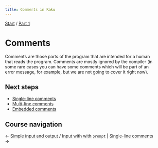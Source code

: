```yaml
---
title: Comments in Raku
---
```


[Start](/raku-course/) / [Part 1](/raku-course/part1)

# Comments

Comments are those parts of the program that are intended for a human that reads the program. Comments are mostly ignored by the compiler (in some rare cases you can have some comments which will be part of an error message, for example, but we are not going to cover it right now).

## Next steps

* [Single-line comments](single-line)
* [Multi-line comments](multi-line)
* [Embedded comments](embedded)

## Course navigation

← [Simple input and output](/raku-course/simple-input-output) / [Input with with `prompt`](/raku-course/simple-input-output/prompt) | [Single-line comments](single-line)  →
